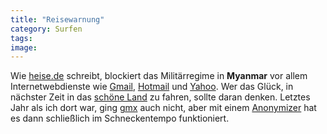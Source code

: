 ```yaml
---
title: "Reisewarnung"
category: Surfen
tags: 
image: 
---
```


Wie [heise.de](http://www.heise.de/newsticker/meldung/75044) schreibt, blockiert das Militärregime in **Myanmar** vor allem Internetwebdienste wie [Gmail](http://www.gmail.com), [Hotmail](http://www.hotmail.com) und [Yahoo](http://www.yahoo.com). Wer das Glück, in nächster Zeit in das [schöne Land](http://www.misantropolis.de/2005/04/luxus/) zu fahren, sollte daran denken. Letztes Jahr als ich dort war, ging [gmx](http://www.gmx.de) auch nicht, aber mit einem [Anonymizer](http://de.wikipedia.org/wiki/Anonymizer) hat es dann schließlich im Schneckentempo funktioniert.